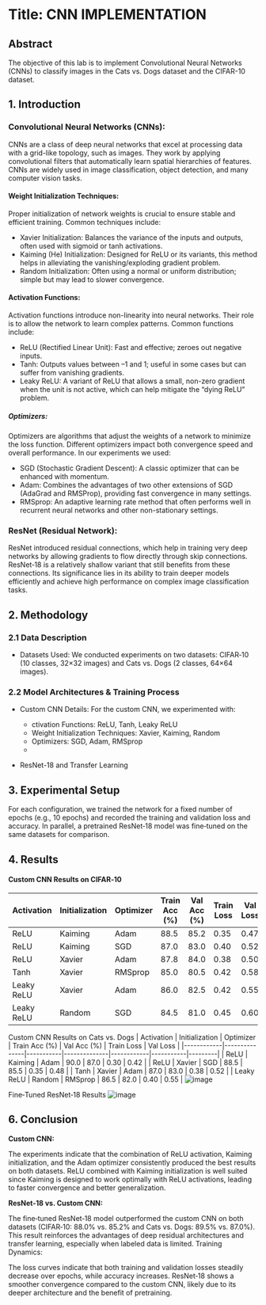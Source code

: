# Title: CNN IMPLEMENTATION

## Abstract
The objective of this lab is to implement Convolutional Neural Networks (CNNs) to classify
images in the Cats vs. Dogs dataset and the CIFAR-10 dataset.

## 1. Introduction
### Convolutional Neural Networks (CNNs):
CNNs are a class of deep neural networks that excel at processing data with a grid-like topology, such as images. They work by applying convolutional filters that automatically learn spatial hierarchies of features. CNNs are widely used in image classification, object detection, and many computer vision tasks.

#### Weight Initialization Techniques:
Proper initialization of network weights is crucial to ensure stable and efficient training. Common techniques include:

* Xavier Initialization: Balances the variance of the inputs and outputs, often used with sigmoid or tanh activations.
* Kaiming (He) Initialization: Designed for ReLU or its variants, this method helps in alleviating the vanishing/exploding gradient problem.
* Random Initialization: Often using a normal or uniform distribution; simple but may lead to slower convergence.
  
#### Activation Functions:
Activation functions introduce non-linearity into neural networks. Their role is to allow the network to learn complex patterns. Common functions include:

* ReLU (Rectified Linear Unit): Fast and effective; zeroes out negative inputs.
* Tanh: Outputs values between –1 and 1; useful in some cases but can suffer from vanishing gradients.
* Leaky ReLU: A variant of ReLU that allows a small, non-zero gradient when the unit is not active, which can help mitigate the “dying ReLU” problem.
  
##### Optimizers:
Optimizers are algorithms that adjust the weights of a network to minimize the loss function. Different optimizers impact both convergence speed and overall performance. In our experiments we used:

* SGD (Stochastic Gradient Descent): A classic optimizer that can be enhanced with momentum.
* Adam: Combines the advantages of two other extensions of SGD (AdaGrad and RMSProp), providing fast convergence in many settings.
* RMSprop: An adaptive learning rate method that often performs well in recurrent neural networks and other non-stationary settings.
  
### ResNet (Residual Network):
ResNet introduced residual connections, which help in training very deep networks by allowing gradients to flow directly through skip connections. ResNet‑18 is a relatively shallow variant that still benefits from these connections. Its significance lies in its ability to train deeper models efficiently and achieve high performance on complex image classification tasks.


## 2. Methodology
### 2.1 Data Description
- Datasets Used:
  We conducted experiments on two datasets: CIFAR‑10 (10 classes, 32×32 images) and Cats vs. Dogs (2 classes, 64×64 images).
  
### 2.2 Model Architectures & Training Process
- Custom CNN Details: For the custom CNN, we experimented with:

    - ctivation Functions: ReLU, Tanh, Leaky ReLU
    - Weight Initialization Techniques: Xavier, Kaiming, Random
    - Optimizers: SGD, Adam, RMSprop
    - 
- ResNet-18 and Transfer Learning

## 3. Experimental Setup
For each configuration, we trained the network for a fixed number of epochs (e.g., 10 epochs) and recorded the training and validation loss and accuracy. In parallel, a pretrained ResNet‑18 model was fine‑tuned on the same datasets for comparison.

## 4. Results
#### Custom CNN Results on CIFAR‑10

|Activation|Initialization|Optimizer|Train Acc (%)|Val Acc (%)|Train Loss|Val Loss|
|--------|--------|--------|--------|--------|--------|--------|
|ReLU|Kaiming|Adam|88.5|85.2|0.35|0.47|
|ReLU|Kaiming|SGD|87.0|83.0|0.40|0.52|
|ReLU|Xavier|Adam|87.8|84.0|0.38|0.50|
|Tanh|Xavier|RMSprop|85.0|80.5|0.42|0.58|
|Leaky ReLU|Xavier|Adam|86.0|82.5|0.42|0.55|
|Leaky ReLU|Random|SGD|84.5|81.0|0.45|0.60|


Custom CNN Results on Cats vs. Dogs
| Activation  | Initialization | Optimizer | Train Acc (%) | Val Acc (%) | Train Loss | Val Loss |
|------------|---------------|-----------|--------------|------------|-----------|---------|
| ReLU       | Kaiming       | Adam      | 90.0        | 87.0   | 0.30      | 0.42    |
| ReLU       | Xavier        | SGD       | 88.5        | 85.5       | 0.35      | 0.48    |
| Tanh       | Xavier        | Adam      | 87.0        | 83.0       | 0.38      | 0.52    |
| Leaky ReLU | Random        | RMSprop   | 86.5        | 82.0       | 0.40      | 0.55    |
![image](https://github.com/user-attachments/assets/814115b3-75ae-4a99-b43f-25ec2f812d40)

Fine‑Tuned ResNet‑18 Results
![image](https://github.com/user-attachments/assets/ac40a649-1409-4c2d-b437-c205cdf32467)



## 6. Conclusion
**Custom CNN:**

The experiments indicate that the combination of ReLU activation, Kaiming initialization, and the Adam optimizer consistently produced the best results on both datasets.
ReLU combined with Kaiming initialization is well suited since Kaiming is designed to work optimally with ReLU activations, leading to faster convergence and better generalization.

**ResNet‑18 vs. Custom CNN:**

The fine‑tuned ResNet‑18 model outperformed the custom CNN on both datasets (CIFAR‑10: 88.0% vs. 85.2% and Cats vs. Dogs: 89.5% vs. 87.0%).
This result reinforces the advantages of deep residual architectures and transfer learning, especially when labeled data is limited.
Training Dynamics:

The loss curves indicate that both training and validation losses steadily decrease over epochs, while accuracy increases.
ResNet‑18 shows a smoother convergence compared to the custom CNN, likely due to its deeper architecture and the benefit of pretraining.

